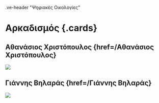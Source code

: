 .ve-header "Ψηφιακές Οικολογίες"

# Αρκαδισμός {.cards}

## Αθανάσιος Χριστόπουλος {href=/Αθανάσιος Χριστόπουλος} 

![](https://iiif.juncture-digital.org/thumbnail/wc:Zakynthos_flora_(35743858522).jpg)


## Γιάννης Βηλαράς {href=/Γιάννης Βηλαράς} 

![](https://iiif.juncture-digital.org/thumbnail/wc:Zakynthos_flora_(35743858522).jpg)

